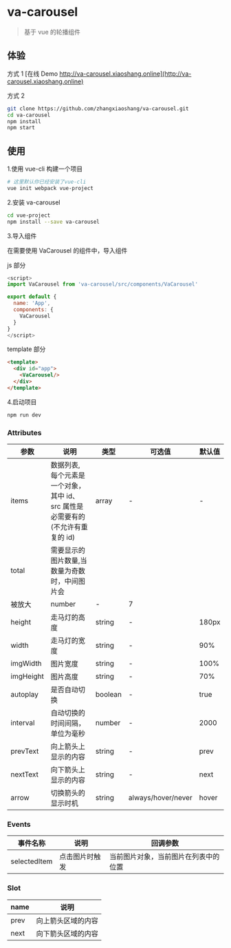 # va-carousel

> 基于 vue 的轮播组件

## 体验

方式 1 [在线 Demo http://va-carousel.xiaoshang.online](http://va-carousel.xiaoshang.online)

方式 2

```bash
git clone https://github.com/zhangxiaoshang/va-carousel.git
cd va-carousel
npm install
npm start
```

## 使用

1.使用 vue-cli 构建一个项目

```bash
# 这里默认你已经安装了vue-cli
vue init webpack vue-project
```

2.安装 va-carousel

```bash
cd vue-project
npm install --save va-carousel
```

3.导入组件

在需要使用 VaCarousel 的组件中，导入组件

js 部分

```js
<script>
import VaCarousel from 'va-carousel/src/components/VaCarousel'

export default {
  name: 'App',
  components: {
    VaCarousel
  }
}
</script>
```

template 部分

```html
<template>
  <div id="app">
    <VaCarousel/>
  </div>
</template>
```

4.启动项目

```bash
npm run dev
```

### Attributes

| 参数      | 说明                                                                           | 类型    | 可选值             | 默认值 |
| --------- | ------------------------------------------------------------------------------ | ------- | ------------------ | ------ |
| items     | 数据列表, 每个元素是一个对象，其中 id、src 属性是必需要有的(不允许有重复的 id) | array   | -                  | -      |
| total     | 需要显示的图片数量,当数量为奇数时，中间图片会
被放大                          | number  | -                  | 7      |
| height    | 走马灯的高度                                                                   | string  | -                  | 180px  |
| width     | 走马灯的宽度                                                                   | string  | -                  | 90%    |
| imgWidth  | 图片宽度                                                                       | string  | -                  | 100%   |
| imgHeight | 图片高度                                                                       | string  | -                  | 70%    |
| autoplay  | 是否自动切换                                                                   | boolean | -                  | true   |
| interval  | 自动切换的时间间隔，单位为毫秒                                                 | number  | -                  | 2000   |
| prevText  | 向上箭头上显示的内容                                                           | string  | -                  | prev   |
| nextText  | 向下箭头上显示的内容                                                           | string  | -                  | next   |
| arrow     | 切换箭头的显示时机                                                             | string  | always/hover/never | hover  |

### Events

| 事件名称     | 说明           | 回调参数                             |
| ------------ | -------------- | ------------------------------------ |
| selectedItem | 点击图片时触发 | 当前图片对象，当前图片在列表中的位置 |

### Slot

| name | 说明               |
| ---- | ------------------ |
| prev | 向上箭头区域的内容 |
| next | 向下箭头区域的内容 |
